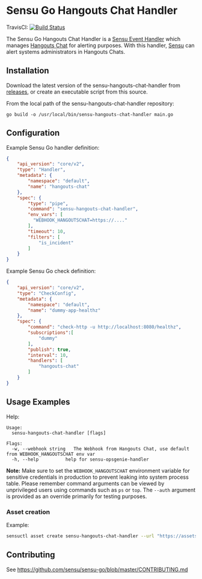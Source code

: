 # Sensu Go Hangouts Chat Handler
TravisCI: [![Build Status](https://travis-ci.org/betorvs/sensu-hangouts-chat-handler.svg?branch=master)](https://travis-ci.org/betorvs/sensu-hangouts-chat-handler)

The Sensu Go Hangouts Chat Handler is a [Sensu Event Handler][3] which manages
[Hangouts Chat][2] for alerting purposes. With this handler,
[Sensu][1] can alert systems administrators in Hangouts Chats.

## Installation

Download the latest version of the sensu-hangouts-chat-handler from [releases][4],
or create an executable script from this source.

From the local path of the sensu-hangouts-chat-handler repository:
```
go build -o /usr/local/bin/sensu-hangouts-chat-handler main.go
```

## Configuration

Example Sensu Go handler definition:

```json
{
    "api_version": "core/v2",
    "type": "Handler",
    "metadata": {
        "namespace": "default",
        "name": "hangouts-chat"
    },
    "spec": {
        "type": "pipe",
        "command": "sensu-hangouts-chat-handler",
        "env_vars": [
          "WEBHOOK_HANGOUTSCHAT=https://...."
        ],
        "timeout": 10,
        "filters": [
            "is_incident"
        ]
    }
}
```

Example Sensu Go check definition:

```json
{
    "api_version": "core/v2",
    "type": "CheckConfig",
    "metadata": {
        "namespace": "default",
        "name": "dummy-app-healthz"
    },
    "spec": {
        "command": "check-http -u http://localhost:8080/healthz",
        "subscriptions":[
            "dummy"
        ],
        "publish": true,
        "interval": 10,
        "handlers": [
            "hangouts-chat"
        ]
    }
}
```

## Usage Examples

Help:
```
Usage:
  sensu-hangouts-chat-handler [flags]

Flags:
  -w, --webhook string   The Webhook from Hangouts Chat, use default from WEBHOOK_HANGOUTSCHAT env var
  -h, --help          help for sensu-opsgenie-handler

```

**Note:** Make sure to set the `WEBHOOK_HANGOUTSCHAT` environment variable for sensitive credentials in production to prevent leaking into system process table. Please remember command arguments can be viewed by unprivileged users using commands such as `ps` or `top`. The `--auth` argument is provided as an override primarily for testing purposes. 

### Asset creation

Example: 

```sh
sensuctl asset create sensu-hangouts-chat-handler --url "https://assets.bonsai.sensu.io/1daec49623e9384d5374f7e11f12a343cf374e5f/sensu-hangouts-chat-handler_0.0.1_linux_amd64.tar.gz" --sha512 "59fd8fd9909819ad9eb1897814e38903634e6ed38cadc50a2ad75a069b466bc9b4eb23bc33ce51fc58bb8cff47b931256b0e2e8cfe60a89c4ebfafca097e8c45"
```


## Contributing

See https://github.com/sensu/sensu-go/blob/master/CONTRIBUTING.md

[1]: https://github.com/sensu/sensu-go
[2]: https://developers.google.com/hangouts/chat
[3]: https://docs.sensu.io/sensu-go/5.0/reference/handlers/#how-do-sensu-handlers-work
[4]: https://github.com/betorvs/sensu-hangouts-chat-handler/releases
